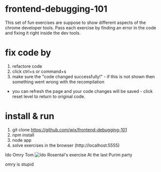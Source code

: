 frontend-debugging-101
======================
This set of fun exercises are suppose to show different aspects of the chrome developer tools.
Pass each exercise by finding an error in the code and fixing it right inside the dev tools.

fix code by
===========
1. refactore code
2. click ctrl+s or command+s
3. make sure the "code changed successfully!" - if this is not shown then something went wrong with the recompilation

* you can refresh the page and your code changes will be saved - click reset level to return to original code.

install & run
=============

1. git clone https://github.com/wix/frontend-debugging-101
2. npm install
3. node app
4. solve exercises in the browser (http://localhost:5555)


Ido     Omry    Tom
![Ido Rosental's exercise](https://github.com/wix/frontend-debugging-101/blob/master/monsters.jpg)
At the last Purim party

omry is stupid
